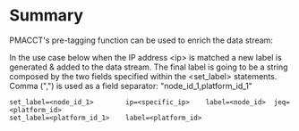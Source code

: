 # Summary

PMACCT's pre-tagging function can be used to enrich the data stream:

In the use case below when the IP address \<ip\> is matched a new label is generated & added to the data stream. 
The final label is going to be a string composed by the two fields specified within the \<set\_label\> statements. 
Comma (",") is used as a field separator: "node\_id\_1,platform\_id\_1"

```text
set_label=<node_id_1>        ip=<specific_ip>    label=<node_id>  jeq=<platform_id>
set_label=<platform_id_1>    label=<platform_id>
```
